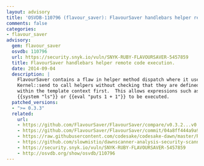 ```yaml
---
layout: advisory
title: 'OSVDB-110796 (flavour_saver): FlavourSaver handlebars helper remote code execution.'
comments: false
categories:
- flavour_saver
advisory:
  gem: flavour_saver
  osvdb: 110796
  url: https://security.snyk.io/vuln/SNYK-RUBY-FLAVOURSAVER-5457859
  title: FlavourSaver handlebars helper remote code execution.
  date: 2014-09-04
  description: |
    FlavourSaver contains a flaw in helper method dispatch where it uses
    Kernel::send to call helpers without checking that they are defined
    within the template context first.  This allows expressions such as
    {{system "ls"}} or {{eval "puts 1 + 1"}} to be executed.
  patched_versions:
  - ">= 0.3.3"
  related:
    url:
    - https://github.com/FlavourSaver/FlavourSaver/compare/v0.3.2...v0.3.3
    - https://github.com/FlavourSaver/FlavourSaver/commit/04a8ff444a9a9668a75b01b20b4974d398087a64
    - https://raw.githubusercontent.com/codesake/codesake-dawn/master/Roadmap.md
    - https://github.com/slowmistio/dawnscanner-analysis-security-scanner-for-ruby-/blob/master/Roadmap.md
    - https://security.snyk.io/vuln/SNYK-RUBY-FLAVOURSAVER-5457859
    - http://osvdb.org/show/osvdb/110796
---
```

